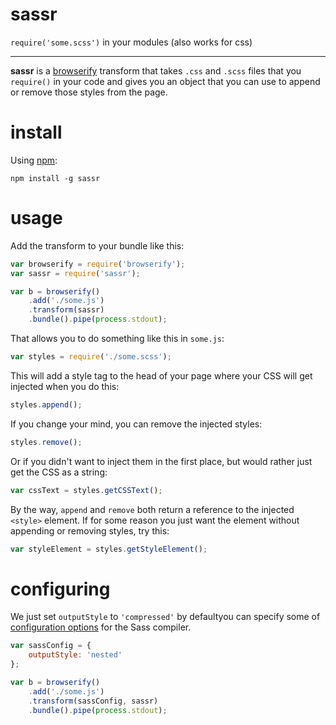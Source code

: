 # sassr

`require('some.scss')` in your modules (also works for css)

---

**sassr** is a [browserify](browserify.org) transform that takes `.css` and `.scss` files that you `require()` in your code and gives you an object that you can use to append or remove those styles from the page.

# install

Using [npm](http://npmjs.org):

```shell
npm install -g sassr
```

# usage

Add the transform to your bundle like this:

```js
var browserify = require('browserify');
var sassr = require('sassr');

var b = browserify()
    .add('./some.js')
    .transform(sassr)
    .bundle().pipe(process.stdout);
```

That allows you to do something like this in `some.js`:

```js
var styles = require('./some.scss');
```

This will add a style tag to the head of your page where your CSS will get injected when you do this:

```js
styles.append();
```

If you change your mind, you can remove the injected styles:

```js
styles.remove();
```

Or if you didn't want to inject them in the first place, but would rather just get the CSS as a string:

```js
var cssText = styles.getCSSText();
```

By the way, `append` and `remove` both return a reference to the injected `<style>` element. If for some reason you just want the element without appending or removing styles, try this:

```js
var styleElement = styles.getStyleElement();
```

# configuring

We just set `outputStyle` to `'compressed'` by defaultyou can specify some of [configuration options](https://github.com/sass/node-sass#options) for the Sass compiler.

```js
var sassConfig = {
    outputStyle: 'nested'
};

var b = browserify()
    .add('./some.js')
    .transform(sassConfig, sassr)
    .bundle().pipe(process.stdout);
```
